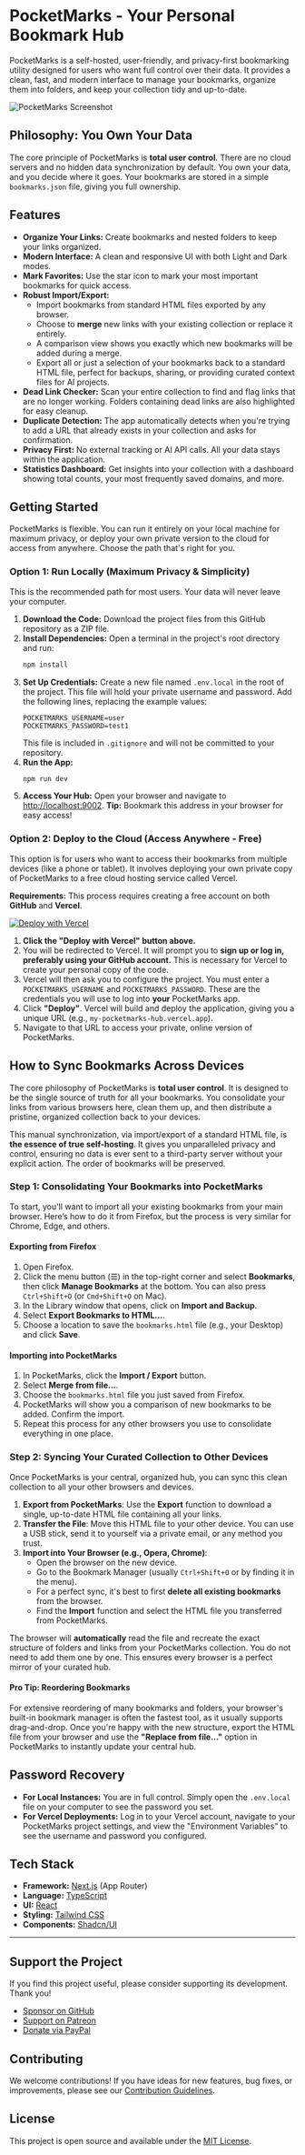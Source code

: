 # PocketMarks - Your Personal Bookmark Hub

PocketMarks is a self-hosted, user-friendly, and privacy-first bookmarking utility designed for users who want full control over their data. It provides a clean, fast, and modern interface to manage your bookmarks, organize them into folders, and keep your collection tidy and up-to-date.

<img src="https://placehold.co/800x400.png" data-ai-hint="app screenshot" alt="PocketMarks Screenshot" />

## Philosophy: You Own Your Data

The core principle of PocketMarks is **total user control**. There are no cloud servers and no hidden data synchronization by default. You own your data, and you decide where it goes. Your bookmarks are stored in a simple `bookmarks.json` file, giving you full ownership.

## Features

- **Organize Your Links:** Create bookmarks and nested folders to keep your links organized.
- **Modern Interface:** A clean and responsive UI with both Light and Dark modes.
- **Mark Favorites:** Use the star icon to mark your most important bookmarks for quick access.
- **Robust Import/Export:**
  - Import bookmarks from standard HTML files exported by any browser.
  - Choose to **merge** new links with your existing collection or replace it entirely.
  - A comparison view shows you exactly which new bookmarks will be added during a merge.
  - Export all or just a selection of your bookmarks back to a standard HTML file, perfect for backups, sharing, or providing curated context files for AI projects.
- **Dead Link Checker:** Scan your entire collection to find and flag links that are no longer working. Folders containing dead links are also highlighted for easy cleanup.
- **Duplicate Detection:** The app automatically detects when you're trying to add a URL that already exists in your collection and asks for confirmation.
- **Privacy First:** No external tracking or AI API calls. All your data stays within the application.
- **Statistics Dashboard:** Get insights into your collection with a dashboard showing total counts, your most frequently saved domains, and more.

## Getting Started

PocketMarks is flexible. You can run it entirely on your local machine for maximum privacy, or deploy your own private version to the cloud for access from anywhere. Choose the path that's right for you.

### Option 1: Run Locally (Maximum Privacy & Simplicity)
This is the recommended path for most users. Your data will never leave your computer.

1.  **Download the Code:** Download the project files from this GitHub repository as a ZIP file.
2.  **Install Dependencies:** Open a terminal in the project's root directory and run:
    ```bash
    npm install
    ```
3.  **Set Up Credentials:** Create a new file named `.env.local` in the root of the project. This file will hold your private username and password. Add the following lines, replacing the example values:
    ```
    POCKETMARKS_USERNAME=user
    POCKETMARKS_PASSWORD=test1
    ```
    This file is included in `.gitignore` and will not be committed to your repository.
4.  **Run the App:**
    ```bash
    npm run dev
    ```
5.  **Access Your Hub:** Open your browser and navigate to [http://localhost:9002](http://localhost:9002).
    **Tip:** Bookmark this address in your browser for easy access!

### Option 2: Deploy to the Cloud (Access Anywhere - Free)
This option is for users who want to access their bookmarks from multiple devices (like a phone or tablet). It involves deploying your own private copy of PocketMarks to a free cloud hosting service called Vercel.

**Requirements:** This process requires creating a free account on both **GitHub** and **Vercel**.

[![Deploy with Vercel](https://vercel.com/button)](https://vercel.com/new/clone?repository-url=https%3A%2F%2Fgithub.com%2Ffirebase%2Fgenkit-pocketmarks-agent-example&env=POCKETMARKS_USERNAME,POCKETMARKS_PASSWORD&envDescription=Enter%20a%20username%20and%20password%20to%20secure%20your%20PocketMarks%20instance.&project-name=pocketmarks-hub&repository-name=my-pocketmarks-hub)

1.  **Click the "Deploy with Vercel" button above.**
2.  You will be redirected to Vercel. It will prompt you to **sign up or log in, preferably using your GitHub account.** This is necessary for Vercel to create your personal copy of the code.
3.  Vercel will then ask you to configure the project. You must enter a `POCKETMARKS_USERNAME` and `POCKETMARKS_PASSWORD`. These are the credentials you will use to log into **your** PocketMarks app.
4.  Click **"Deploy"**. Vercel will build and deploy the application, giving you a unique URL (e.g., `my-pocketmarks-hub.vercel.app`).
5.  Navigate to that URL to access your private, online version of PocketMarks.

## How to Sync Bookmarks Across Devices

The core philosophy of PocketMarks is **total user control**. It is designed to be the single source of truth for all your bookmarks. You consolidate your links from various browsers here, clean them up, and then distribute a pristine, organized collection back to your devices.

This manual synchronization, via import/export of a standard HTML file, is **the essence of true self-hosting**. It gives you unparalleled privacy and control, ensuring no data is ever sent to a third-party server without your explicit action. The order of bookmarks will be preserved.

### Step 1: Consolidating Your Bookmarks into PocketMarks

To start, you'll want to import all your existing bookmarks from your main browser. Here’s how to do it from Firefox, but the process is very similar for Chrome, Edge, and others.

#### Exporting from Firefox
1.  Open Firefox.
2.  Click the menu button (☰) in the top-right corner and select **Bookmarks**, then click **Manage Bookmarks** at the bottom. You can also press `Ctrl+Shift+O` (or `Cmd+Shift+O` on Mac).
3.  In the Library window that opens, click on **Import and Backup**.
4.  Select **Export Bookmarks to HTML...**.
5.  Choose a location to save the `bookmarks.html` file (e.g., your Desktop) and click **Save**.

#### Importing into PocketMarks
1.  In PocketMarks, click the **Import / Export** button.
2.  Select **Merge from file...**.
3.  Choose the `bookmarks.html` file you just saved from Firefox.
4.  PocketMarks will show you a comparison of new bookmarks to be added. Confirm the import.
5.  Repeat this process for any other browsers you use to consolidate everything in one place.

### Step 2: Syncing Your Curated Collection to Other Devices

Once PocketMarks is your central, organized hub, you can sync this clean collection to all your other browsers and devices.

1.  **Export from PocketMarks**: Use the **Export** function to download a single, up-to-date HTML file containing all your links.
2.  **Transfer the File**: Move this HTML file to your other device. You can use a USB stick, send it to yourself via a private email, or any method you trust.
3.  **Import into Your Browser (e.g., Opera, Chrome)**:
    -   Open the browser on the new device.
    -   Go to the Bookmark Manager (usually `Ctrl+Shift+O` or by finding it in the menu).
    -   For a perfect sync, it's best to first **delete all existing bookmarks** from the browser.
    -   Find the **Import** function and select the HTML file you transferred from PocketMarks.

The browser will **automatically** read the file and recreate the exact structure of folders and links from your PocketMarks collection. You do not need to add them one by one. This ensures every browser is a perfect mirror of your curated hub.

#### Pro Tip: Reordering Bookmarks
For extensive reordering of many bookmarks and folders, your browser's built-in bookmark manager is often the fastest tool, as it usually supports drag-and-drop. Once you're happy with the new structure, export the HTML file from your browser and use the **"Replace from file..."** option in PocketMarks to instantly update your central hub.

## Password Recovery

-   **For Local Instances:** You are in full control. Simply open the `.env.local` file on your computer to see the password you set.
-   **For Vercel Deployments:** Log in to your Vercel account, navigate to your PocketMarks project settings, and view the "Environment Variables" to see the username and password you configured.

## Tech Stack

- **Framework:** [Next.js](https://nextjs.org/) (App Router)
- **Language:** [TypeScript](https://www.typescriptlang.org/)
- **UI:** [React](https://reactjs.org/)
- **Styling:** [Tailwind CSS](https://tailwindcss.com/)
- **Components:** [Shadcn/UI](https://ui.shadcn.com/)

---

## Support the Project

If you find this project useful, please consider supporting its development. Thank you!

- [Sponsor on GitHub](https://github.com/sponsors/YOUR_USERNAME)
- [Support on Patreon](https://patreon.com/YOUR_USERNAME)
- [Donate via PayPal](https://paypal.me/YOUR_USERNAME)

## Contributing

We welcome contributions! If you have ideas for new features, bug fixes, or improvements, please see our [Contribution Guidelines](CONTRIBUTING.md).

## License

This project is open source and available under the [MIT License](LICENSE).
